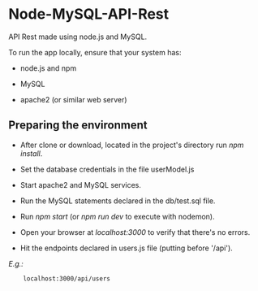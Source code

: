 # Node-MySQL-API-Rest

API Rest made using node.js and MySQL.

To run the app locally, ensure that your system has:

- node.js and npm

- MySQL

- apache2 (or similar web server)

## Preparing the environment

- After clone or download, located in the project's directory run _npm install_.

- Set the database credentials in the file userModel.js

- Start apache2 and MySQL services.

- Run the MySQL statements declared in the db/test.sql file.

- Run _npm start_ (or _npm run dev_ to execute with nodemon).

- Open your browser at _localhost:3000_ to verify that there's no errors.

- Hit the endpoints declared in users.js file (putting before '/api').

_E.g.:_

		localhost:3000/api/users
